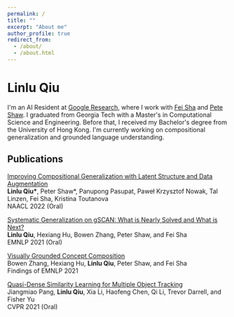 ```yaml
---
permalink: /
title: ""
excerpt: "About me"
author_profile: true
redirect_from:
  - /about/
  - /about.html
---
```


Linlu Qiu
======
I'm an AI Resident at [Google Research](https://research.google), where I work with [Fei Sha](https://viterbi-web.usc.edu/~feisha) and [Pete Shaw](http://www.ptshaw.com). I graduated from Georgia Tech with a Master's in Computational Science and Engineering. Before that, I received my Bachelor's degree from the University of Hong Kong. I'm currently working on compositional generalization and grounded language understanding.

Publications
------

[Improving Compositional Generalization with Latent Structure and Data Augmentation](https://arxiv.org/abs/2112.07610) \
**Linlu Qiu\***, Peter Shaw\*, Panupong Pasupat, Paweł Krzysztof Nowak, Tal Linzen, Fei Sha, Kristina Toutanova \
NAACL 2022 (Oral)

[Systematic Generalization on gSCAN: What is Nearly Solved and What is Next?](https://arxiv.org/abs/2109.12243) \
**Linlu Qiu**, Hexiang Hu, Bowen Zhang, Peter Shaw, and Fei Sha \
EMNLP 2021 (Oral)

[Visually Grounded Concept Composition](https://arxiv.org/abs/2109.14115) \
Bowen Zhang, Hexiang Hu, **Linlu Qiu**, Peter Shaw, and Fei Sha  \
Findings of EMNLP 2021


[Quasi-Dense Similarity Learning for Multiple Object Tracking](https://arxiv.org/abs/2006.06664) \
Jiangmiao Pang, **Linlu Qiu**, Xia Li, Haofeng Chen, Qi Li, Trevor Darrell, and Fisher Yu \
CVPR 2021 (Oral)
